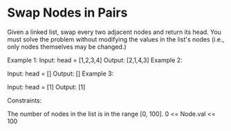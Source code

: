 # Swap Nodes in Pairs

Given a linked list, swap every two adjacent nodes and return its head. You must solve the problem without modifying the values in the list's nodes (i.e., only nodes themselves may be changed.)

Example 1:
Input: head = [1,2,3,4]
Output: [2,1,4,3]
Example 2:

Input: head = []
Output: []
Example 3:

Input: head = [1]
Output: [1]
 

Constraints:

The number of nodes in the list is in the range [0, 100].
0 <= Node.val <= 100